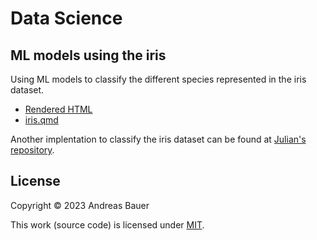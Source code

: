 # Data Science

## ML models using the iris

Using ML models to classify the different species represented in the iris dataset.

- [Rendered HTML](https://andreas-bauer.github.io/data-science/)
- [iris.qmd](./iris.qmd)

Another implentation to classify the iris dataset can be found at [Julian's repository](https://github.com/JulianFrattini/course-dses).

## License

Copyright © 2023 Andreas Bauer

This work (source code) is licensed under  [MIT](./LICENSE).
